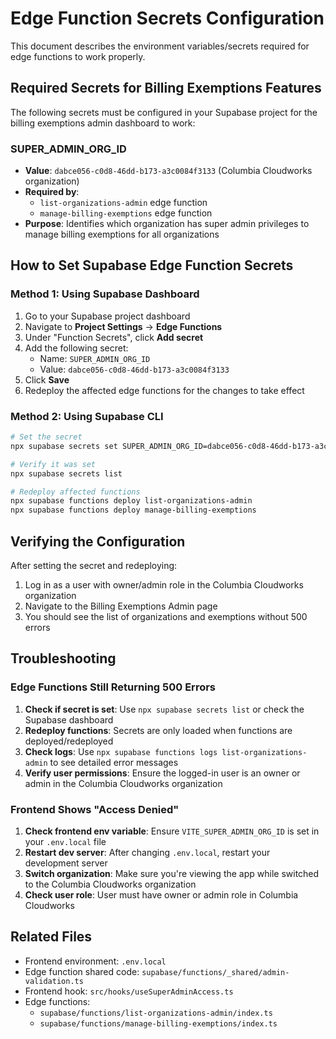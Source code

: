 # Edge Function Secrets Configuration

This document describes the environment variables/secrets required for edge functions to work properly.

## Required Secrets for Billing Exemptions Features

The following secrets must be configured in your Supabase project for the billing exemptions admin dashboard to work:

### SUPER_ADMIN_ORG_ID

- **Value**: `dabce056-c0d8-46dd-b173-a3c0084f3133` (Columbia Cloudworks organization)
- **Required by**: 
  - `list-organizations-admin` edge function
  - `manage-billing-exemptions` edge function
- **Purpose**: Identifies which organization has super admin privileges to manage billing exemptions for all organizations

## How to Set Supabase Edge Function Secrets

### Method 1: Using Supabase Dashboard

1. Go to your Supabase project dashboard
2. Navigate to **Project Settings** → **Edge Functions**
3. Under "Function Secrets", click **Add secret**
4. Add the following secret:
   - Name: `SUPER_ADMIN_ORG_ID`
   - Value: `dabce056-c0d8-46dd-b173-a3c0084f3133`
5. Click **Save**
6. Redeploy the affected edge functions for the changes to take effect

### Method 2: Using Supabase CLI

```bash
# Set the secret
npx supabase secrets set SUPER_ADMIN_ORG_ID=dabce056-c0d8-46dd-b173-a3c0084f3133

# Verify it was set
npx supabase secrets list

# Redeploy affected functions
npx supabase functions deploy list-organizations-admin
npx supabase functions deploy manage-billing-exemptions
```

## Verifying the Configuration

After setting the secret and redeploying:

1. Log in as a user with owner/admin role in the Columbia Cloudworks organization
2. Navigate to the Billing Exemptions Admin page
3. You should see the list of organizations and exemptions without 500 errors

## Troubleshooting

### Edge Functions Still Returning 500 Errors

1. **Check if secret is set**: Use `npx supabase secrets list` or check the Supabase dashboard
2. **Redeploy functions**: Secrets are only loaded when functions are deployed/redeployed
3. **Check logs**: Use `npx supabase functions logs list-organizations-admin` to see detailed error messages
4. **Verify user permissions**: Ensure the logged-in user is an owner or admin in the Columbia Cloudworks organization

### Frontend Shows "Access Denied"

1. **Check frontend env variable**: Ensure `VITE_SUPER_ADMIN_ORG_ID` is set in your `.env.local` file
2. **Restart dev server**: After changing `.env.local`, restart your development server
3. **Switch organization**: Make sure you're viewing the app while switched to the Columbia Cloudworks organization
4. **Check user role**: User must have owner or admin role in Columbia Cloudworks

## Related Files

- Frontend environment: `.env.local`
- Edge function shared code: `supabase/functions/_shared/admin-validation.ts`
- Frontend hook: `src/hooks/useSuperAdminAccess.ts`
- Edge functions:
  - `supabase/functions/list-organizations-admin/index.ts`
  - `supabase/functions/manage-billing-exemptions/index.ts`

